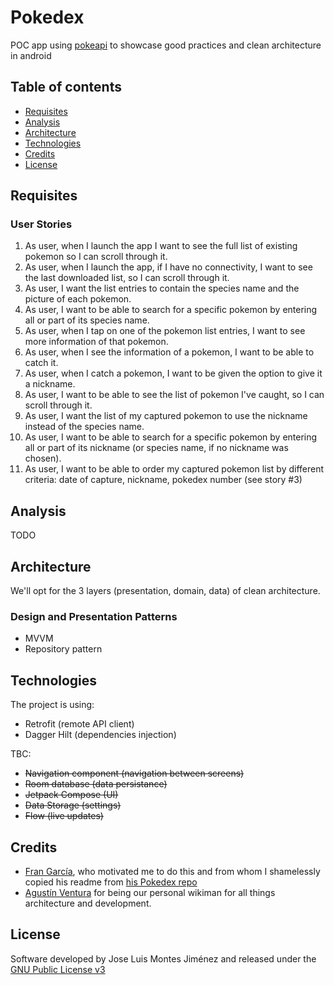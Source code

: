 # Pokedex

POC app using [pokeapi](https://pokeapi.co/docs/v2) to showcase good practices and clean 
architecture in android

## Table of contents

* [Requisites](#requisites)
* [Analysis](#analysis)
* [Architecture](#architecture)
* [Technologies](#technologies)
* [Credits](#credits)
* [License](#license)

## Requisites

### User Stories

1. As user, when I launch the app I want to see the full list of existing pokemon so I can scroll
   through it.
2. As user, when I launch the app, if I have no connectivity, I want to see the last downloaded
   list, so I can scroll through it.
3. As user, I want the list entries to contain the species name and the picture of each pokemon.
4. As user, I want to be able to search for a specific pokemon by entering all or part of its
   species name.
5. As user, when I tap on one of the pokemon list entries, I want to see more information of that
   pokemon.
6. As user, when I see the information of a pokemon, I want to be able to catch it.
7. As user, when I catch a pokemon, I want to be given the option to give it a nickname.
8. As user, I want to be able to see the list of pokemon I've caught, so I can scroll through it.
9. As user, I want the list of my captured pokemon to use the nickname instead of the species name.
10. As user, I want to be able to search for a specific pokemon by entering all or part of its
    nickname (or species name, if no nickname was chosen).
11. As user, I want to be able to order my captured pokemon list by different criteria: date of
    capture, nickname, pokedex number (see story #3)

## Analysis
TODO

## Architecture

We'll opt for the 3 layers (presentation, domain, data) of clean architecture.

### Design and Presentation Patterns

* MVVM
* Repository pattern

## Technologies

The project is using:
* Retrofit (remote API client)
* Dagger Hilt (dependencies injection)

TBC:
* ~~Navigation component (navigation between screens)~~
* ~~Room database (data persistance)~~
* ~~Jetpack Compose (UI)~~
* ~~Data Storage (settings)~~
* ~~Flow (live updates)~~
 
## Credits
* [Fran García](https://github.com/FranGarc), who motivated me to do this and from whom I shamelessly copied his readme from [his Pokedex repo](https://github.com/FranGarc/Pokedex/)
* [Agustín Ventura](https://github.com/agustinventura) for being our personal wikiman for all things architecture and development.

## License
Software developed by Jose Luis Montes Jiménez and released under the [GNU Public License v3](LICENSE.md)